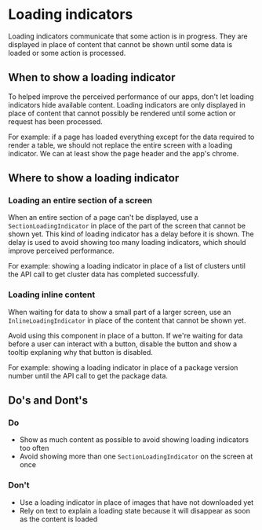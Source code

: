 # Loading indicators

Loading indicators communicate that some action is in progress. They are displayed in place of content that cannot be shown until some data is loaded or some action is processed.

## When to show a loading indicator

To helped improve the perceived performance of our apps, don't let loading indicators hide available content. Loading indicators are only displayed in place of content that cannot possibly be rendered until some action or request has been processed.

For example: if a page has loaded everything except for the data required to render a table, we should not replace the entire screen with a loading indicator. We can at least show the page header and the app's chrome.

## Where to show a loading indicator

### Loading an entire section of a screen

When an entire section of a page can't be displayed, use a `SectionLoadingIndicator` in place of the part of the screen that cannot be shown yet. This kind of loading indicator has a delay before it is shown. The delay is used to avoid showing too many loading indicators, which should improve perceived performance.

For example: showing a loading indicator in place of a list of clusters until the API call to get cluster data has completed successfully.

### Loading inline content

When waiting for data to show a small part of a larger screen, use an `InlineLoadingIndicator` in place of the content that cannot be shown yet.

Avoid using this component in place of a button. If we're waiting for data before a user can interact with a button, disable the button and show a tooltip explaning why that button is disabled.

For example: showing a loading indicator in place of a package version number until the API call to get the package data.

## Do's and Dont's

### Do

- Show as much content as possible to avoid showing loading indicators too often
- Avoid showing more than one `SectionLoadingIndicator` on the screen at once

### Don't

- Use a loading indicator in place of images that have not downloaded yet
- Rely on text to explain a loading state because it will disappear as soon as the content is loaded
